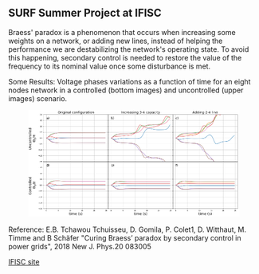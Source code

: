 ## SURF Summer Project at IFISC

Braess' paradox is a phenomenon that occurs when increasing some weights on a network, or adding new lines, instead of helping the performance we are destabilizing the network's operating state.
To avoid this happening, secondary control is needed to restore the value of the frequency to its nominal value once some disturbance is met.

Some Results:
Voltage phases variations as a function of time for an eight nodes network in a controlled (bottom images) and uncontrolled (upper images) scenario.

<figure>
  <img src="Images/alltogheter.png" width=500px>
</figure>


Reference: E.B. Tchawou Tchuisseu, D. Gomila, P. Colet1, D. Witthaut, M. Timme and B Schäfer "Curing Braess’ paradox by secondary control in power grids", 2018 New J. Phys.20 083005

[IFISC site](ifisc@ifisc.uib-csic.es)
